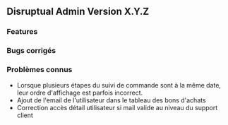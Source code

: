 ## Disruptual Admin Version X.Y.Z

### Features

### Bugs corrigés

### Problèmes connus

- Lorsque plusieurs étapes du suivi de commande sont à la même date, leur ordre d'affichage est parfois incorrect.
- Ajout de l'email de l'utilisateur dans le tableau des bons d'achats
- Correction accès détail utilisateur si mail valide au niveau du support client
